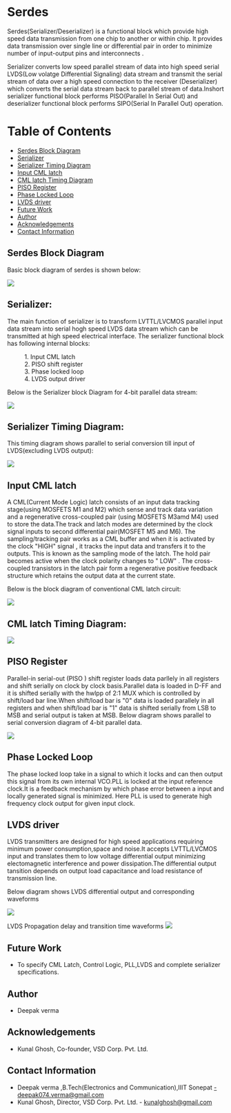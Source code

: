  # Serdes

Serdes(Serializer/Deserializer) is a functional block  which provide high speed data transmission from one chip to another or within chip. It provides data transmission over single line or differential pair in order to minimize number of input-output pins and interconnects .

Serializer converts low speed parallel stream of data into high speed serial  LVDS(Low volatge Differential Signaling) data stream and transmit the serial stream of data over a high speed connection to the receiver (Deserializer) which converts the serial data stream back to parallel stream of data.Inshort serializer functional block performs PISO(Parallel In Serial Out) and deserializer functional block performs SIPO(Serial In Parallel Out) operation.


# Table of Contents  
- [Serdes Block Diagram](#Serdes-Block-Diagram)  
- [Serializer](#Serializer)  
- [Serializer Timing Diagram](#Serializer-Timing-Diagram)
- [Input CML latch ](#Input-CML-latch)
- [CML latch Timing Diagram](#CML-latch-Timing-Diagram)
- [PISO Register](#PISO-Register)
- [Phase Locked Loop](#Phase-Locked-Loop)
- [LVDS driver](#LVDS-driver)
- [Future Work](#future-work) 
- [Author](#Author)
- [Acknowledgements](#Acknowledgements)  
- [Contact Information](#Contact-information) 

## Serdes Block Diagram
Basic block diagram of serdes is shown below:

![](https://github.com/Deepak42074/serdes/blob/main/Diagrams/serdes.png)

## Serializer:
The main function of serializer is to transform LVTTL/LVCMOS parallel input data stream into serial hogh speed LVDS data stream which can be transmitted at high speed electrical interface.
The serializer functional block has following internal blocks:

<dl>
    <dd> 1. Input CML latch </dd>
    <dd> 2. PISO shift register </dd>
    <dd> 3. Phase locked loop </dd>
    <dd> 4. LVDS output driver </dd>
</dl>

Below is the Serializer block Diagram for 4-bit parallel data stream:


![](https://github.com/Deepak42074/serdes/blob/main/Diagrams/Serializer_Block_Diagram.png)

## Serializer Timing Diagram:

This timing diagram shows parallel to serial conversion till input of LVDS(excluding LVDS output):

![](https://github.com/Deepak42074/serdes/blob/main/Diagrams/serializer_timing.png)


## Input CML latch 
A CML(Current Mode Logic) latch consists of an input data tracking stage(using MOSFETS M1 and M2) which sense and track data variation and a regenerative cross-coupled pair (using MOSFETS M3amd M4) used to store the data.The track and latch modes are determined by the clock signal inputs to second differential pair(MOSFET M5 and M6).
The sampling/tracking pair works as a CML buffer and when it is activated by the clock "HIGH" signal , it tracks the input data and transfers it to the outputs. This is known as the sampling mode of the latch. The hold pair becomes active when  the clock polarity changes to " LOW" . The cross-coupled transistors in the latch pair form a regenerative positive feedback structure which retains the output data at the current state.
<!-- When CLK is HIGH ,the tail current flows completely through the tracking circuit, thereby allowing Vout to track Vin(Tracking pair works as CML buffer. In the latch-mode, when the signal CLK goes low, the tracking stage is disabled, whereas the latch pair is enabled storing the logic state at the output.The output of latch remains same till CLK is low.-->

Below is the block diagram of conventional CML latch circuit:

![](https://github.com/Deepak42074/serdes/blob/main/Diagrams/Conventional_CML_Latch.png)

## CML latch Timing Diagram:

![](https://github.com/Deepak42074/serdes/blob/main/Diagrams/CML_latch_timing.png)

## PISO Register
Parallel-in serial-out (PISO ) shift register loads data parllely in all registers and shift serially on clock by clock basis.Parallel data is loaded in D-FF and it is shifted serially with the hwlpp of 2:1 MUX which is controlled by shift/load bar line.When shift/load bar is "0" data is loaded parallely in all registers and when shift/load bar is "1"
data is shifted serially from LSB to MSB and serial output is taken at MSB.
Below diagram shows parallel to serial conversion diagram of 4-bit parallel data.

![](https://github.com/Deepak42074/serdes/blob/main/Diagrams/PISO.png)

## Phase Locked Loop
The phase locked loop take in a signal to which it locks and can then output this signal from its own internal VCO.PLL is locked at the input reference clock.It is a feedback mechanism by which phase error between a input and locally generated signal is minimized. Here PLL is used to generate high frequency clock output for given input clock. 

## LVDS driver
LVDS transmitters are designed for high speed applications requiring minimum power consumption,space and noise.It accepts LVTTL/LVCMOS input and translates them to low voltage differential output minimizing electomagnetic interference and power dissipation.The differential output tansition depends on output load capacitance and load resistance of transmission line.

Below diagram shows LVDS differential output and corresponding waveforms

![](https://github.com/Deepak42074/serdes/blob/main/Diagrams/LVDS.png)

LVDS Propagation delay and transition time waveforms
![](https://github.com/Deepak42074/serdes/blob/main/Diagrams/LVDS_waveform.png)



## Future Work
* To specify CML Latch, Control Logic, PLL,LVDS  and complete serializer specifications.

## Author
* Deepak verma

## Acknowledgements  
* Kunal Ghosh, Co-founder, VSD Corp. Pvt. Ltd.

## Contact Information  
* Deepak verma ,B.Tech(Electronics and Communication),IIIT Sonepat -deepak074.verma@gmail.com
* Kunal Ghosh, Director, VSD Corp. Pvt. Ltd. - kunalghosh@gmail.com











